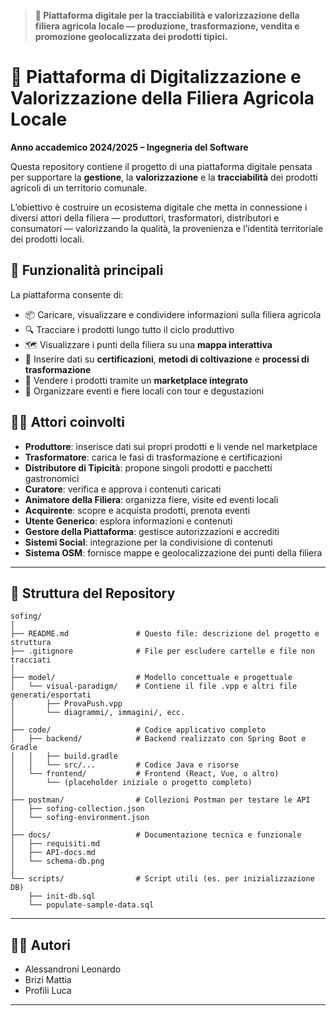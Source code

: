 > **🌾 Piattaforma digitale per la tracciabilità e valorizzazione della filiera agricola locale — produzione, trasformazione, vendita e promozione geolocalizzata dei prodotti tipici.**

# 🧺 Piattaforma di Digitalizzazione e Valorizzazione della Filiera Agricola Locale

**Anno accademico 2024/2025 – Ingegneria del Software**

Questa repository contiene il progetto di una piattaforma digitale pensata per supportare la **gestione**, la **valorizzazione** e la **tracciabilità** dei prodotti agricoli di un territorio comunale.

L’obiettivo è costruire un ecosistema digitale che metta in connessione i diversi attori della filiera — produttori, trasformatori, distributori e consumatori — valorizzando la qualità, la provenienza e l’identità territoriale dei prodotti locali.

## 🚜 Funzionalità principali

La piattaforma consente di:

- 📦 Caricare, visualizzare e condividere informazioni sulla filiera agricola
- 🔍 Tracciare i prodotti lungo tutto il ciclo produttivo
- 🗺️ Visualizzare i punti della filiera su una **mappa interattiva**
- 🧾 Inserire dati su **certificazioni**, **metodi di coltivazione** e **processi di trasformazione**
- 🛒 Vendere i prodotti tramite un **marketplace integrato**
- 🎪 Organizzare eventi e fiere locali con tour e degustazioni

## 🧑‍🌾 Attori coinvolti

- **Produttore**: inserisce dati sui propri prodotti e li vende nel marketplace  
- **Trasformatore**: carica le fasi di trasformazione e certificazioni  
- **Distributore di Tipicità**: propone singoli prodotti e pacchetti gastronomici  
- **Curatore**: verifica e approva i contenuti caricati  
- **Animatore della Filiera**: organizza fiere, visite ed eventi locali  
- **Acquirente**: scopre e acquista prodotti, prenota eventi  
- **Utente Generico**: esplora informazioni e contenuti  
- **Gestore della Piattaforma**: gestisce autorizzazioni e accrediti  
- **Sistemi Social**: integrazione per la condivisione di contenuti  
- **Sistema OSM**: fornisce mappe e geolocalizzazione dei punti della filiera
  
---

## 📁 Struttura del Repository

```text
sofing/
│
├── README.md               # Questo file: descrizione del progetto e struttura
├── .gitignore              # File per escludere cartelle e file non tracciati
│
├── model/                  # Modello concettuale e progettuale
│   └── visual-paradigm/    # Contiene il file .vpp e altri file generati/esportati
│       ├── ProvaPush.vpp
│       └── diagrammi/, immagini/, ecc.
│
├── code/                   # Codice applicativo completo
│   ├── backend/            # Backend realizzato con Spring Boot e Gradle
│   │   ├── build.gradle
│   │   └── src/...         # Codice Java e risorse
│   └── frontend/           # Frontend (React, Vue, o altro)
│       └── (placeholder iniziale o progetto completo)
│
├── postman/                # Collezioni Postman per testare le API
│   ├── sofing-collection.json
│   └── sofing-environment.json
│
├── docs/                   # Documentazione tecnica e funzionale
│   ├── requisiti.md
│   ├── API-docs.md
│   └── schema-db.png
│
└── scripts/                # Script utili (es. per inizializzazione DB)
    ├── init-db.sql
    └── populate-sample-data.sql
```

---

## 👨‍💻 Autori

- Alessandroni Leonardo  
- Brizi Mattia  
- Profili Luca  

---
